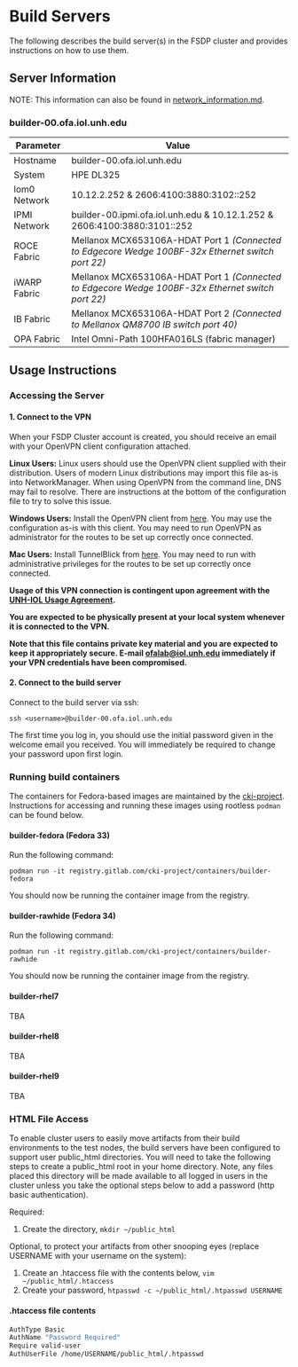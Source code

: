 # Build Servers

The following describes the build server(s) in the FSDP cluster and provides instructions on how to use them.

## Server Information

NOTE: This information can also be found in [network_information.md](network_information.md).

### builder-00.ofa.iol.unh.edu

| Parameter | Value |
|-----------|-------|
| Hostname   | builder-00.ofa.iol.unh.edu|
| System | HPE DL325 |
| lom0 Network | 10.12.2.252 & 2606:4100:3880:3102::252 |
| IPMI Network | builder-00.ipmi.ofa.iol.unh.edu & 10.12.1.252 & 2606:4100:3880:3101::252 |
| ROCE Fabric | Mellanox MCX653106A-HDAT Port 1 *(Connected to Edgecore Wedge 100BF-32x Ethernet switch port 22)* |
| iWARP Fabric | Mellanox MCX653106A-HDAT Port 1 *(Connected to Edgecore Wedge 100BF-32x Ethernet switch port 22)* |
| IB Fabric | Mellanox MCX653106A-HDAT Port 2 *(Connected to Mellanox QM8700 IB switch port 40)*|
| OPA Fabric | Intel Omni-Path 100HFA016LS (fabric manager) |

## Usage Instructions

### Accessing the Server

#### 1. Connect to the VPN

When your FSDP Cluster account is created, you should receive an email
with your OpenVPN client configuration attached.

**Linux Users:** Linux users should use the OpenVPN client supplied with their distribution. Users of modern Linux distributions may import this file as-is into NetworkManager.
When using OpenVPN from the command line, DNS may fail to resolve. There are instructions at the bottom
of the configuration file to try to solve this issue.

**Windows Users:** Install the OpenVPN client from [here](https://openvpn.net/index.php/open-source/downloads.html).
You may use the configuration as-is with this client. You may need to run OpenVPN as administrator for the routes
to be set up correctly once connected.

**Mac Users:** Install TunnelBlick from [here](https://tunnelblick.net). You may need to run with administrative
privileges for the routes to be set up correctly once connected.

**Usage of this VPN connection is contingent upon agreement with the
[UNH-IOL Usage Agreement](https://www.iol.unh.edu/sites/default/files/charters/unh-iol-usage-agreement.pdf).**

**You are expected to be physically present at your local system whenever
it is connected to the VPN.**

**Note that this file contains private key material and you are expected
to keep it appropriately secure. E-mail ofalab@iol.unh.edu
immediately if your VPN credentials have been compromised.**

#### 2. Connect to the build server

Connect to the build server via ssh:

`ssh <username>@builder-00.ofa.iol.unh.edu`

The first time you log in, you should use the initial password given in the welcome email you received.
You will immediately be required to change your password upon first login.

### Running build containers

The containers for Fedora-based images are maintained by the [cki-project](https://gitlab.com/cki-project/containers).
Instructions for accessing and running these images using rootless `podman` can be found below.

#### builder-fedora (Fedora 33)

Run the following command:

`podman run -it registry.gitlab.com/cki-project/containers/builder-fedora`

You should now be running the container image from the registry.

#### builder-rawhide (Fedora 34)

Run the following command:

`podman run -it registry.gitlab.com/cki-project/containers/builder-rawhide`

You should now be running the container image from the registry.

#### builder-rhel7

TBA

#### builder-rhel8

TBA

#### builder-rhel9

TBA

### HTML File Access

To enable cluster users to easily move artifacts from their build environments
to the test nodes, the build servers have been configured to support user
public_html directories.  You will need to take the following steps to create a
public_html root in your home directory.  Note, any files placed this directory
will be made available to all logged in users in the cluster unless you take
the optional steps below to add a password (http basic authentication).

Required:
1. Create the directory, `mkdir ~/public_html`

Optional, to protect your artifacts from other snooping eyes (replace USERNAME
with your username on the system):
1. Create an .htaccess file with the contents below, `vim ~/public_html/.htaccess`
1. Create your password, `htpasswd -c ~/public_html/.htpasswd USERNAME`

#### .htaccess file contents

```bash
AuthType Basic
AuthName "Password Required"
Require valid-user
AuthUserFile /home/USERNAME/public_html/.htpasswd
```
